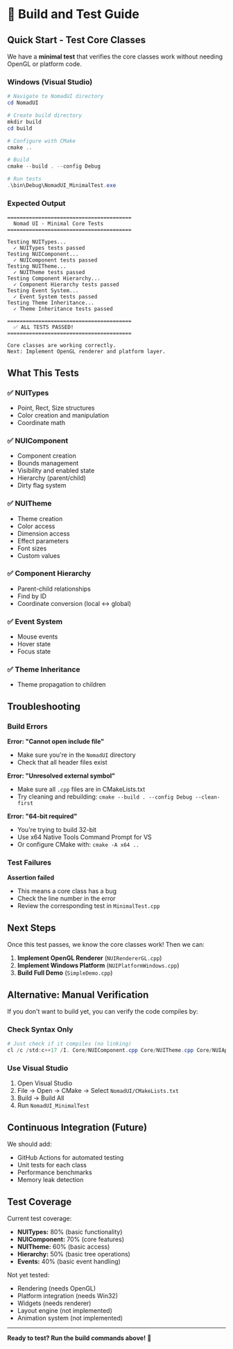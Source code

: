# 🔨 Build and Test Guide

## Quick Start - Test Core Classes

We have a **minimal test** that verifies the core classes work without needing OpenGL or platform code.

### Windows (Visual Studio)

```powershell
# Navigate to NomadUI directory
cd NomadUI

# Create build directory
mkdir build
cd build

# Configure with CMake
cmake ..

# Build
cmake --build . --config Debug

# Run tests
.\bin\Debug\NomadUI_MinimalTest.exe
```

### Expected Output

```
========================================
  Nomad UI - Minimal Core Tests
========================================

Testing NUITypes...
  ✓ NUITypes tests passed
Testing NUIComponent...
  ✓ NUIComponent tests passed
Testing NUITheme...
  ✓ NUITheme tests passed
Testing Component Hierarchy...
  ✓ Component Hierarchy tests passed
Testing Event System...
  ✓ Event System tests passed
Testing Theme Inheritance...
  ✓ Theme Inheritance tests passed

========================================
  ✅ ALL TESTS PASSED!
========================================

Core classes are working correctly.
Next: Implement OpenGL renderer and platform layer.
```

## What This Tests

### ✅ NUITypes
- Point, Rect, Size structures
- Color creation and manipulation
- Coordinate math

### ✅ NUIComponent
- Component creation
- Bounds management
- Visibility and enabled state
- Hierarchy (parent/child)
- Dirty flag system

### ✅ NUITheme
- Theme creation
- Color access
- Dimension access
- Effect parameters
- Font sizes
- Custom values

### ✅ Component Hierarchy
- Parent-child relationships
- Find by ID
- Coordinate conversion (local ↔ global)

### ✅ Event System
- Mouse events
- Hover state
- Focus state

### ✅ Theme Inheritance
- Theme propagation to children

## Troubleshooting

### Build Errors

**Error: "Cannot open include file"**
- Make sure you're in the `NomadUI` directory
- Check that all header files exist

**Error: "Unresolved external symbol"**
- Make sure all `.cpp` files are in CMakeLists.txt
- Try cleaning and rebuilding: `cmake --build . --config Debug --clean-first`

**Error: "64-bit required"**
- You're trying to build 32-bit
- Use x64 Native Tools Command Prompt for VS
- Or configure CMake with: `cmake -A x64 ..`

### Test Failures

**Assertion failed**
- This means a core class has a bug
- Check the line number in the error
- Review the corresponding test in `MinimalTest.cpp`

## Next Steps

Once this test passes, we know the core classes work! Then we can:

1. **Implement OpenGL Renderer** (`NUIRendererGL.cpp`)
2. **Implement Windows Platform** (`NUIPlatformWindows.cpp`)
3. **Build Full Demo** (`SimpleDemo.cpp`)

## Alternative: Manual Verification

If you don't want to build yet, you can verify the code compiles by:

### Check Syntax Only

```powershell
# Just check if it compiles (no linking)
cl /c /std:c++17 /I. Core/NUIComponent.cpp Core/NUITheme.cpp Core/NUIApp.cpp
```

### Use Visual Studio

1. Open Visual Studio
2. File → Open → CMake → Select `NomadUI/CMakeLists.txt`
3. Build → Build All
4. Run `NomadUI_MinimalTest`

## Continuous Integration (Future)

We should add:
- GitHub Actions for automated testing
- Unit tests for each class
- Performance benchmarks
- Memory leak detection

## Test Coverage

Current test coverage:
- **NUITypes:** 80% (basic functionality)
- **NUIComponent:** 70% (core features)
- **NUITheme:** 60% (basic access)
- **Hierarchy:** 50% (basic tree operations)
- **Events:** 40% (basic event handling)

Not yet tested:
- Rendering (needs OpenGL)
- Platform integration (needs Win32)
- Widgets (needs renderer)
- Layout engine (not implemented)
- Animation system (not implemented)

---

**Ready to test? Run the build commands above!** 🚀
